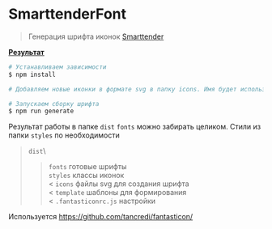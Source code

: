# SmarttenderFont

> Генерация шрифта иконок [Smarttender](https://smarttender.biz/)

**<a href="https://htmlpreview.github.io/?https://github.com/uhodav/smarttender-fonts/blob/main/dist/icon.html#/bored" target="_blank">Результат</a>**

```bash
# Устанавливаем зависимости
$ npm install

# Добавляем новые иконки в формате svg в папку icons. Имя будет использовано для созданного класса

# Запускаем сборку шрифта
$ npm run generate
```

Результат работы в папке `dist`
`fonts` можно забирать целиком.
Стили из папки `styles` по необходимости

>`dist`\
>> `fonts`        готовые шрифты\
>> `styles`       классы иконок\
< `icons`             файлы svg для создания шрифта\
< `template`          шаблоны для формирования\
< `.fantasticonrc.js` настройки


Используется https://github.com/tancredi/fantasticon/
